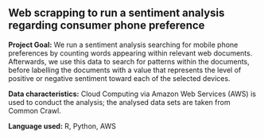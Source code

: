 ## Web scrapping to run a sentiment analysis regarding consumer phone preference


**Project Goal:** We run a sentiment analysis searching for mobile phone preferences by counting words appearing within relevant web documents. Afterwards, we use this data to search for patterns within the documents, before labelling the documents with a value that represents the level of positive or negative sentiment toward each of the selected devices.

**Data characteristics:** Cloud Computing via Amazon Web Services (AWS) is used to conduct the analysis; the analysed data sets are taken from Common Crawl.

**Language used:** R, Python, AWS
